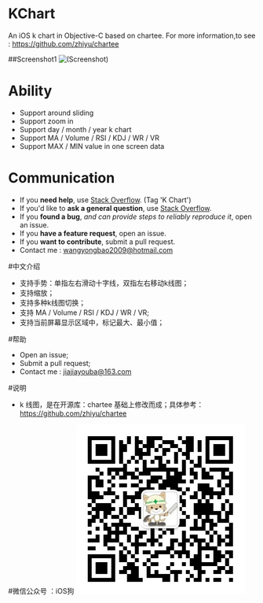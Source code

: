 # KChart
An iOS k chart in Objective-C based on chartee. For more information,to see : https://github.com/zhiyu/chartee

##Screenshot1
![(Screenshot)](https://github.com/YongbaoWang/KChart/blob/master/EverChart/Screen%20Shot.png)

# Ability
- Support around sliding
- Support zoom in
- Support day / month / year k chart
- Support MA / Volume / RSI / KDJ / WR / VR
- Support MAX / MIN value in one screen data

# Communication

- If you **need help**, use [Stack Overflow](http://stackoverflow.com). (Tag 'K Chart')
- If you'd like to **ask a general question**, use [Stack Overflow](http://stackoverflow.com).
- If you **found a bug**, _and can provide steps to reliably reproduce it_, open an issue.
- If you **have a feature request**, open an issue.
- If you **want to contribute**, submit a pull request.
- Contact me : wangyongbao2009@hotmail.com

#中文介绍
- 支持手势：单指左右滑动十字线，双指左右移动k线图；
- 支持缩放；
- 支持多种k线图切换；
- 支持 MA / Volume / RSI / KDJ / WR / VR;
- 支持当前屏幕显示区域中，标记最大、最小值；

#帮助
- Open an issue;
- Submit a pull request;
- Contact me : jiajiayouba@163.com

#说明
- k 线图，是在开源库：chartee 基础上修改而成；具体参考：https://github.com/zhiyu/chartee

#微信公众号 ：iOS狗
![(WeChat)](https://github.com/YongbaoWang/EverShowPath/blob/master/EverShowPath/wechat_num.jpg)

